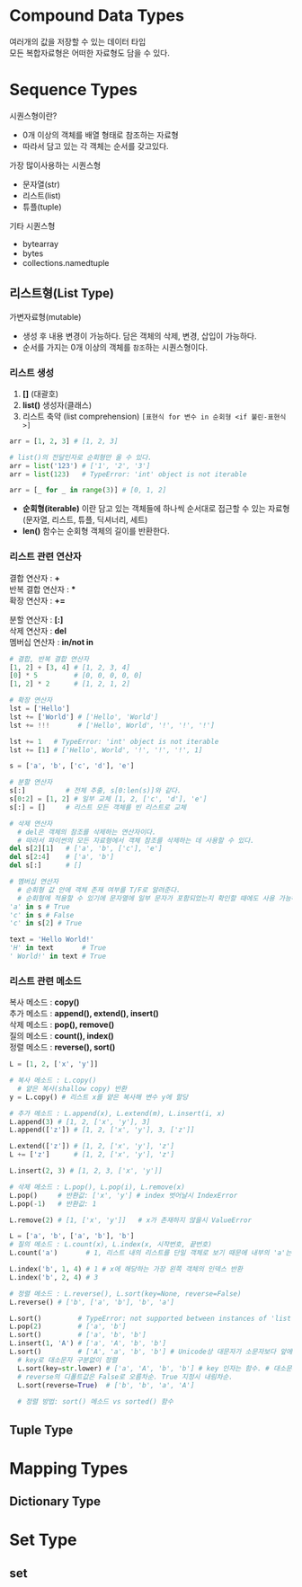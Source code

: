 # Compound Data Types
여러개의 값을 저장할 수 있는 데이터 타입  
모든 복합자료형은 어떠한 자료형도 담을 수 있다.

# Sequence Types
시퀀스형이란?
- 0개 이상의 객체를 배열 형태로 참조하는 자료형
- 따라서 담고 있는 각 객체는 순서를 갖고있다.

가장 많이사용하는 시퀀스형
- 문자열(str)
- 리스트(list)
- 튜플(tuple)

기타 시퀀스형
- bytearray
- bytes
- collections.namedtuple

## 리스트형(List Type)
가변자료형(mutable)
- 생성 후 내용 변경이 가능하다. 담은 객체의 삭제, 변경, 삽입이 가능하다.
- 순서를 가지는 0개 이상의 객체를 ```참조```하는 시퀀스형이다.

### 리스트 생성
1. **[]** (대괄호)
2. **list()** 생성자(클래스)
3. 리스트 축약 (list comprehension) ```[표현식 for 변수 in 순회형 <if 불린-표현식>]```
```py
arr = [1, 2, 3] # [1, 2, 3]

# list()의 전달인자로 순회형만 올 수 있다.
arr = list('123') # ['1', '2', '3']
arr = list(123)   # TypeError: 'int' object is not iterable

arr = [_ for _ in range(3)] # [0, 1, 2]
```
- **순회형(iterable)** 이란 담고 있는 객체들에 하나씩 순서대로 접근할 수 있는 자료형 (문자열, 리스트, 튜플, 딕셔너리, 세트)
- **len()** 함수는 순회형 객체의 길이를 반환한다.

### 리스트 관련 연산자
결합 연산자 : **+**  
반복 결합 연산자 : __*__  
확장 연산자 : **+=**  

분할 연산자 : **[:]**  
삭제 연산자 : **del**  
멤버십 연산자 : **in/not in**  
```py
# 결합, 반복 결합 연산자
[1, 2] + [3, 4] # [1, 2, 3, 4]
[0] * 5         # [0, 0, 0, 0, 0]
[1, 2] * 2      # [1, 2, 1, 2]

# 확장 연산자
lst = ['Hello']
lst += ['World'] # ['Hello', 'World']
lst += !!!       # ['Hello', World', '!', '!', '!']

lst += 1   # TypeError: 'int' object is not iterable
lst += [1] # ['Hello', World', '!', '!', '!', 1]
```
```py
s = ['a', 'b', ['c', 'd'], 'e']

# 분할 연산자
s[:]          # 전체 추출, s[0:len(s)]와 같다.
s[0:2] = [1, 2] # 일부 교체 [1, 2, ['c', 'd'], 'e']
s[:] = []     # 리스트 모든 객체를 빈 리스트로 교체

# 삭제 연산자
  # del은 객체의 참조를 삭제하는 연산자이다.
  # 따라서 파이썬의 모든 자료형에서 객체 참조를 삭제하는 데 사용할 수 있다.
del s[2][1]   # ['a', 'b', ['c'], 'e']
del s[2:4]    # ['a', 'b']
del s[:]      # []

# 멤버십 연산자
  # 순회형 값 안에 객체 존재 여부를 T/F로 알려준다.
  # 순회형에 적용할 수 있기에 문자열에 일부 문자가 포함되었는지 확인할 때에도 사용 가능하다.
'a' in s # True
'c' in s # False
'c' in s[2] # True

text = 'Hello World!'
'H' in text       # True
' World!' in text # True
```
### 리스트 관련 메소드
복사 메소드 : **copy()**  
추가 메소드 : **append(), extend(), insert()**  
삭제 메소드 : **pop(), remove()**  
질의 메소드 : **count(), index()**  
정렬 메소드 : **reverse(), sort()**  
```py
L = [1, 2, ['x', 'y']]

# 복사 메소드 : L.copy()
  # 얕은 복사(shallow copy) 반환
y = L.copy() # 리스트 x를 얕은 복사해 변수 y에 할당

# 추가 메소드 : L.append(x), L.extend(m), L.insert(i, x)
L.append(3) # [1, 2, ['x', 'y'], 3]
L.append(['z']) # [1, 2, ['x', 'y'], 3, ['z']]

L.extend(['z']) # [1, 2, ['x', 'y'], 'z']
L += ['z']      # [1, 2, ['x', 'y'], 'z']

L.insert(2, 3) # [1, 2, 3, ['x', 'y']]

# 삭제 메소드 : L.pop(), L.pop(i), L.remove(x)
L.pop()     # 반환값: ['x', 'y'] # index 벗어날시 IndexError
L.pop(-1)   # 반환값: 1       

L.remove(2) # [1, ['x', 'y']]   # x가 존재하지 않을시 ValueError

L = ['a', 'b', ['a', 'b'], 'b']
# 질의 메소드 : L.count(x), L.index(x, 시작번호, 끝번호)
L.count('a')       # 1, 리스트 내의 리스트를 단일 객체로 보기 때문에 내부의 'a'는 확인 불가

L.index('b', 1, 4) # 1 # x에 해당하는 가장 왼쪽 객체의 인덱스 반환
L.index('b', 2, 4) # 3

# 정렬 메소드 : L.reverse(), L.sort(key=None, reverse=False)
L.reverse() # ['b', ['a', 'b'], 'b', 'a']

L.sort()         # TypeError: not supported between instances of 'list' and 'str', 내부 리스트 비교 불가
L.pop(2)         # ['a', 'b']
L.sort()         # ['a', 'b', 'b']
L.insert(1, 'A') # ['a', 'A', 'b', 'b']
L.sort()         # ['A', 'a', 'b', 'b'] # Unicode상 대문자가 소문자보다 앞에 위치
  # key로 대소문자 구분없이 정렬
  L.sort(key=str.lower) # ['a', 'A', 'b', 'b'] # key 인자는 함수. # 대소문자 구분없이 모든 문자를 소문자로 바꾼 후 정렬.
  # reverse의 디폴트값은 False로 오름차순. True 지정시 내림차순.
  L.sort(reverse=True)  # ['b', 'b', 'a', 'A']
  
  # 정렬 방법: sort() 메소드 vs sorted() 함수
```

## Tuple Type

# Mapping Types
## Dictionary Type

# Set Type
## set
